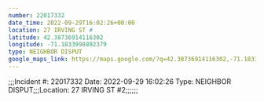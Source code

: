 ```yaml
---
number: 22017332
date_time: 2022-09-29T16:02:26+00:00
location: 27 IRVING ST #
latitude: 42.38736914116302
longitude: -71.1833998892379
type: NEIGHBOR DISPUT
google_maps_link: https://maps.google.com/?q=42.38736914116302,-71.1833998892379
---
```


;;;Incident #: 22017332  Date: 2022-09-29 16:02:26   Type: NEIGHBOR DISPUT;;;Location: 27 IRVING ST #2;;;;;;
